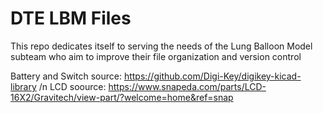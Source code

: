 # DTE LBM Files
This repo dedicates itself to serving the needs of the Lung Balloon Model subteam who aim to improve their file organization and version control

Battery and Switch source: https://github.com/Digi-Key/digikey-kicad-library /n
LCD soource: https://www.snapeda.com/parts/LCD-16X2/Gravitech/view-part/?welcome=home&ref=snap
